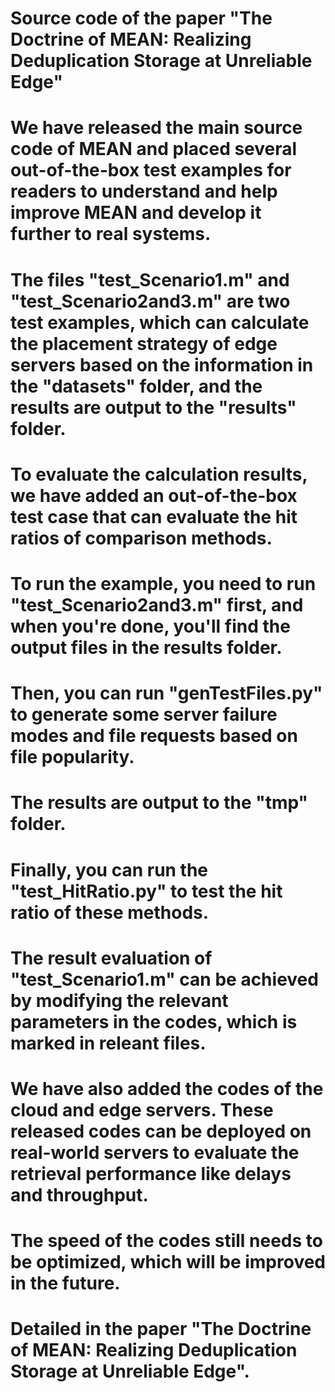 # Source code of the paper "The Doctrine of MEAN: Realizing Deduplication Storage at Unreliable Edge"

# We have released the main source code of MEAN and placed several out-of-the-box test examples for readers to understand and help improve MEAN and develop it further to real systems.

# The files "test_Scenario1.m" and "test_Scenario2and3.m" are two test examples, which can calculate the placement strategy of edge servers based on the information in the "datasets" folder, and the results are output to the "results" folder. 

# To evaluate the calculation results, we have added an out-of-the-box test case that can evaluate the hit ratios of comparison methods. 
# To run the example, you need to run "test_Scenario2and3.m" first, and when you're done, you'll find the output files in the results folder. 
# Then, you can run "genTestFiles.py" to generate some server failure modes and file requests based on file popularity. 
# The results are output to the "tmp" folder. 
# Finally, you can run the "test_HitRatio.py"  to test the hit ratio of these methods. 
# The result evaluation of "test_Scenario1.m" can be achieved by modifying the relevant parameters in the codes, which is marked in releant files.
# We have also added the codes of the cloud and edge servers. These released codes can be deployed on real-world servers to evaluate the retrieval performance like delays and throughput.

# The speed of the codes still needs to be optimized, which will be improved in the future.

# Detailed in the paper "The Doctrine of MEAN: Realizing Deduplication Storage at Unreliable Edge".
